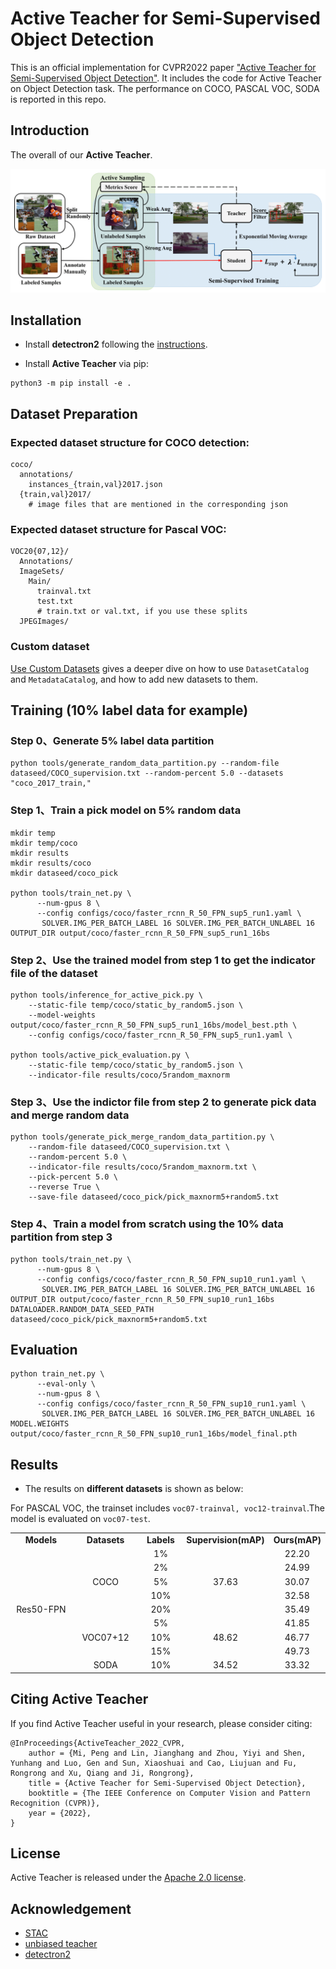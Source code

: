# Active Teacher for Semi-Supervised Object Detection
This is an official implementation for CVPR2022 paper ["Active Teacher for Semi-Supervised Object Detection"](). It includes the code for Active Teacher on Object Detection task. The performance on COCO, PASCAL VOC, SODA is reported in this repo.

<!-- by [Peng Mi](), [Jianghang Lin](https://github.com/HunterJ-Lin), [Yiyi Zhou](), [Yunhang Shen](), [Gen Luo](), [Xiaoshuai Sun](), [Liujuan Cao](), [Rongrong Fu](), [Qiang Xu](), [Rongrong Ji](). -->
<!-- Conference on Computer Vision and Pattern Recognition (CVPR) 2022 Paper.</br> -->

## Introduction
The overall of our **Active Teacher**. 
<p align="center">
<img src="teaser/ActiveTeacher.png">
</p>


## Installation

- Install **detectron2** following the [instructions](https://detectron2.readthedocs.io/tutorials/install.html).

- Install **Active Teacher** via pip:
```
python3 -m pip install -e .
```

## Dataset Preparation

### Expected dataset structure for COCO detection:
```
coco/
  annotations/
    instances_{train,val}2017.json
  {train,val}2017/
    # image files that are mentioned in the corresponding json
```

### Expected dataset structure for Pascal VOC:
```
VOC20{07,12}/
  Annotations/
  ImageSets/
    Main/
      trainval.txt
      test.txt
      # train.txt or val.txt, if you use these splits
  JPEGImages/
```

### Custom dataset
[Use Custom Datasets](https://detectron2.readthedocs.io/tutorials/datasets.html) gives a deeper dive on how to use `DatasetCatalog` and `MetadataCatalog`, and how to add new datasets to them.

## Training (10% label data for example)
### Step 0、Generate 5% label data partition
```
python tools/generate_random_data_partition.py --random-file dataseed/COCO_supervision.txt --random-percent 5.0 --datasets "coco_2017_train,"
```

### Step 1、Train a pick model on 5% random data
```
mkdir temp
mkdir temp/coco
mkdir results
mkdir results/coco
mkdir dataseed/coco_pick

python tools/train_net.py \
      --num-gpus 8 \
      --config configs/coco/faster_rcnn_R_50_FPN_sup5_run1.yaml \
       SOLVER.IMG_PER_BATCH_LABEL 16 SOLVER.IMG_PER_BATCH_UNLABEL 16 OUTPUT_DIR output/coco/faster_rcnn_R_50_FPN_sup5_run1_16bs
```

### Step 2、Use the trained model from step 1 to get the indicator file of the dataset
```
python tools/inference_for_active_pick.py \
    --static-file temp/coco/static_by_random5.json \
    --model-weights output/coco/faster_rcnn_R_50_FPN_sup5_run1_16bs/model_best.pth \
    --config configs/coco/faster_rcnn_R_50_FPN_sup5_run1.yaml \

python tools/active_pick_evaluation.py \
    --static-file temp/coco/static_by_random5.json \
    --indicator-file results/coco/5random_maxnorm
```

### Step 3、Use the indictor file from step 2 to generate pick data and merge random data
```
python tools/generate_pick_merge_random_data_partition.py \
    --random-file dataseed/COCO_supervision.txt \
    --random-percent 5.0 \
    --indicator-file results/coco/5random_maxnorm.txt \
    --pick-percent 5.0 \
    --reverse True \
    --save-file dataseed/coco_pick/pick_maxnorm5+random5.txt
```

### Step 4、Train a model from scratch using the 10% data partition from step 3
```
python tools/train_net.py \
      --num-gpus 8 \
      --config configs/coco/faster_rcnn_R_50_FPN_sup10_run1.yaml \
       SOLVER.IMG_PER_BATCH_LABEL 16 SOLVER.IMG_PER_BATCH_UNLABEL 16 OUTPUT_DIR output/coco/faster_rcnn_R_50_FPN_sup10_run1_16bs DATALOADER.RANDOM_DATA_SEED_PATH dataseed/coco_pick/pick_maxnorm5+random5.txt

```

## Evaluation
```
python train_net.py \
      --eval-only \
      --num-gpus 8 \
      --config configs/coco/faster_rcnn_R_50_FPN_sup10_run1.yaml \
       SOLVER.IMG_PER_BATCH_LABEL 16 SOLVER.IMG_PER_BATCH_UNLABEL 16 MODEL.WEIGHTS output/coco/faster_rcnn_R_50_FPN_sup10_run1_16bs/model_final.pth
```

## Results
- The results on **different datasets** is shown as below:

For PASCAL VOC, the trainset includes `voc07-trainval, voc12-trainval`.The model is evaluated on `voc07-test`.

<table border="0" width="800">
<tr>
	<td width="25%" align="center"> <b> Models </b> </td>
	<td width="25%" align="center"> <b> Datasets </b> </td>
	<td width="15%" align="center"> <b> Labels </b> </td>
	<td width="25%" align="center"> <b> Supervision(mAP) </b> </td>
	<td width="25%" align="center"> <b> Ours(mAP) </b> </td>
</tr>
	
<tr>
	<td width="25" align="center" rowspan="9"> Res50-FPN</td>
	<td width="25%" align="center" rowspan="5"> COCO </td>
	<td width="15%" align="center"> 1% </td>
	<td width="25%" align="center" rowspan="5"> 37.63 </td>
	<td width="25%" align="center"> 22.20 </td>
</tr>
<tr>
	<td width="15%" align="center"> 2% </td>
	<td width="25%" align="center"> 24.99 </td>
</tr>
<tr>
	<td width="15%" align="center"> 5% </td>
	<td width="25%" align="center"> 30.07 </td>
</tr>
<tr>
	<td width="15%" align="center"> 10% </td>
	<td width="25%" align="center"> 32.58 </td>
</tr>
<tr>
	<td width="15%" align="center"> 20% </td>
	<td width="25%" align="center"> 35.49 </td>
</tr>

<tr>
	<td width="25%" align="center" rowspan="3"> VOC07+12 </td>
	<td width="15%" align="center"> 5% </td>
	<td width="25%" align="center" rowspan="3"> 48.62 </td>
	<td width="25%" align="center"> 41.85 </td>
</tr>
<tr>
	<td width="15%" align="center"> 10% </td>
	<td width="25%" align="center"> 46.77 </td>
</tr>
<tr>
	<td width="15%" align="center"> 15% </td>
	<td width="25%" align="center"> 49.73 </td>
</tr>
	
<tr>
	<td width="25%" align="center"> SODA </td>
	<td width="15%" align="center"> 10% </td>
	<td width="25%" align="center"> 34.52 </td>
	<td width="25%" align="center"> 33.32 </td>
</tr>
</table>
	
## Citing Active Teacher

If you find Active Teacher useful in your research, please consider citing:

```
@InProceedings{ActiveTeacher_2022_CVPR,
	author = {Mi, Peng and Lin, Jianghang and Zhou, Yiyi and Shen, Yunhang and Luo, Gen and Sun, Xiaoshuai and Cao, Liujuan and Fu, Rongrong and Xu, Qiang and Ji, Rongrong},
	title = {Active Teacher for Semi-Supervised Object Detection},
	booktitle = {The IEEE Conference on Computer Vision and Pattern Recognition (CVPR)},
	year = {2022},
}   
```

## License

Active Teacher is released under the [Apache 2.0 license](LICENSE).

## Acknowledgement
-   [STAC](https://github.com/google-research/ssl_detection)
-   [unbiased teacher](https://github.com/facebookresearch/unbiased-teacher)
-   [detectron2](https://github.com/facebookresearch/detectron2)